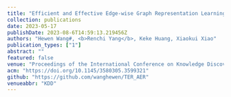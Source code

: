 ```yaml
---
title: "Efficient and Effective Edge-wise Graph Representation Learning"
collection: publications
date: 2023-05-17
publishDate: 2023-08-6T14:59:13.219456Z
authors: "Hewen Wang#, <b>Renchi Yang</b>, Keke Huang, Xiaokui Xiao"
publication_types: ["1"]
abstract: ""
featured: false
venue: "Proceedings of the International Conference on Knowledge Discovery and Data Mining"
acm: "https://doi.org/10.1145/3580305.3599321"
github: "https://github.com/wanghewen/TER_AER"
venueabbr: "KDD"
---
```


